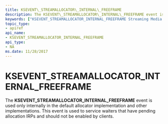 ```yaml
---
title: KSEVENT\_STREAMALLOCATOR\_INTERNAL\_FREEFRAME
description: The KSEVENT\_STREAMALLOCATOR\_INTERNAL\_FREEFRAME event is used only internally in the default allocator implementation and other implementations. This event is used to service waiters that have pending allocation IRPs and should not be enabled by clients.
keywords: ["KSEVENT_STREAMALLOCATOR_INTERNAL_FREEFRAME Streaming Media Devices"]
topic_type:
- apiref
api_name:
- KSEVENT_STREAMALLOCATOR_INTERNAL_FREEFRAME
api_type:
- NA
ms.date: 11/28/2017
---
```


# KSEVENT\_STREAMALLOCATOR\_INTERNAL\_FREEFRAME


The **KSEVENT\_STREAMALLOCATOR\_INTERNAL\_FREEFRAME** event is used only internally in the default allocator implementation and other implementations. This event is used to service waiters that have pending allocation IRPs and should not be enabled by clients.

 

 





